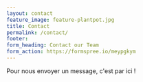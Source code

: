 ```yaml
---
layout: contact
feature_image: feature-plantpot.jpg
title: Contact
permalink: /contact/
footer:
form_heading: Contact our Team
form_action: https://formspree.io/meypgkym
---
```


Pour nous envoyer un message, c'est par ici !
